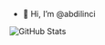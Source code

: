 - 👋 Hi, I’m @abdilinci


<!---
abdilinci/abdilinci is a ✨ special ✨ repository because its `README.md` (this file) appears on your GitHub profile.
You can click the Preview link to take a look at your changes.
--->

![GitHub Stats](https://github-readme-stats.vercel.app/api?username=abdilinci&&show_icons=true&title_color=ffffff&icon_color=bb2acf&text_color=daf7dc&bg_color=151515)
